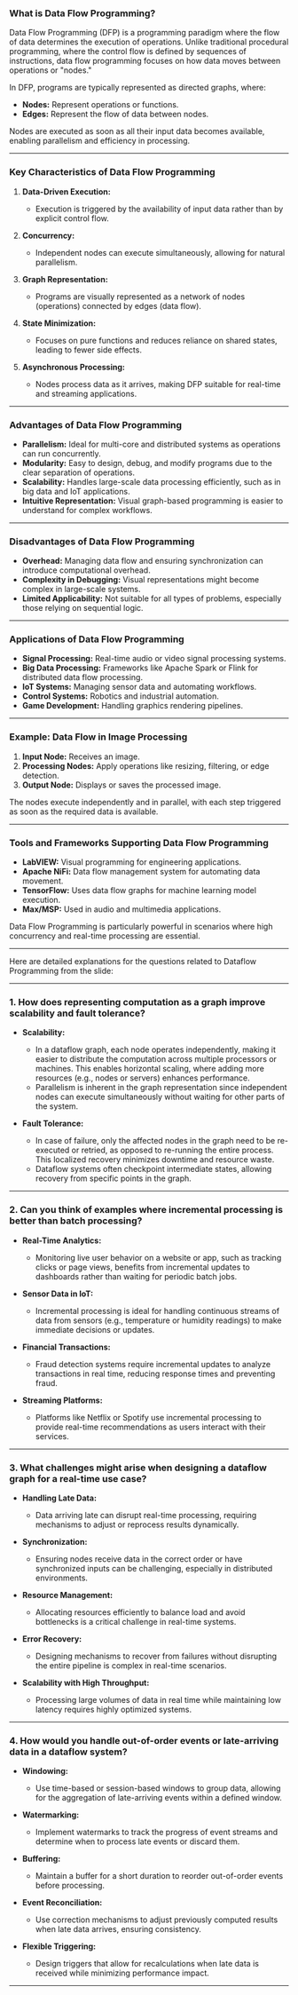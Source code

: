 ### **What is Data Flow Programming?**

Data Flow Programming (DFP) is a programming paradigm where the flow of data determines the execution of operations. Unlike traditional procedural programming, where the control flow is defined by sequences of instructions, data flow programming focuses on how data moves between operations or "nodes."

In DFP, programs are typically represented as directed graphs, where:

- **Nodes:** Represent operations or functions.
- **Edges:** Represent the flow of data between nodes.

Nodes are executed as soon as all their input data becomes available, enabling parallelism and efficiency in processing.

---

### **Key Characteristics of Data Flow Programming**

1. **Data-Driven Execution:**
    
    - Execution is triggered by the availability of input data rather than by explicit control flow.
2. **Concurrency:**
    
    - Independent nodes can execute simultaneously, allowing for natural parallelism.
3. **Graph Representation:**
    
    - Programs are visually represented as a network of nodes (operations) connected by edges (data flow).
4. **State Minimization:**
    
    - Focuses on pure functions and reduces reliance on shared states, leading to fewer side effects.
5. **Asynchronous Processing:**
    
    - Nodes process data as it arrives, making DFP suitable for real-time and streaming applications.

---

### **Advantages of Data Flow Programming**

- **Parallelism:** Ideal for multi-core and distributed systems as operations can run concurrently.
- **Modularity:** Easy to design, debug, and modify programs due to the clear separation of operations.
- **Scalability:** Handles large-scale data processing efficiently, such as in big data and IoT applications.
- **Intuitive Representation:** Visual graph-based programming is easier to understand for complex workflows.

---

### **Disadvantages of Data Flow Programming**

- **Overhead:** Managing data flow and ensuring synchronization can introduce computational overhead.
- **Complexity in Debugging:** Visual representations might become complex in large-scale systems.
- **Limited Applicability:** Not suitable for all types of problems, especially those relying on sequential logic.

---

### **Applications of Data Flow Programming**

- **Signal Processing:** Real-time audio or video signal processing systems.
- **Big Data Processing:** Frameworks like Apache Spark or Flink for distributed data flow processing.
- **IoT Systems:** Managing sensor data and automating workflows.
- **Control Systems:** Robotics and industrial automation.
- **Game Development:** Handling graphics rendering pipelines.

---

### **Example: Data Flow in Image Processing**

1. **Input Node:** Receives an image.
2. **Processing Nodes:** Apply operations like resizing, filtering, or edge detection.
3. **Output Node:** Displays or saves the processed image.

The nodes execute independently and in parallel, with each step triggered as soon as the required data is available.

---

### **Tools and Frameworks Supporting Data Flow Programming**

- **LabVIEW:** Visual programming for engineering applications.
- **Apache NiFi:** Data flow management system for automating data movement.
- **TensorFlow:** Uses data flow graphs for machine learning model execution.
- **Max/MSP:** Used in audio and multimedia applications.

Data Flow Programming is particularly powerful in scenarios where high concurrency and real-time processing are essential.

<hr>


Here are detailed explanations for the questions related to Dataflow Programming from the slide:

---

### **1. How does representing computation as a graph improve scalability and fault tolerance?**

- **Scalability:**
    
    - In a dataflow graph, each node operates independently, making it easier to distribute the computation across multiple processors or machines. This enables horizontal scaling, where adding more resources (e.g., nodes or servers) enhances performance.
    - Parallelism is inherent in the graph representation since independent nodes can execute simultaneously without waiting for other parts of the system.
- **Fault Tolerance:**
    
    - In case of failure, only the affected nodes in the graph need to be re-executed or retried, as opposed to re-running the entire process. This localized recovery minimizes downtime and resource waste.
    - Dataflow systems often checkpoint intermediate states, allowing recovery from specific points in the graph.

---

### **2. Can you think of examples where incremental processing is better than batch processing?**

- **Real-Time Analytics:**
    
    - Monitoring live user behavior on a website or app, such as tracking clicks or page views, benefits from incremental updates to dashboards rather than waiting for periodic batch jobs.
- **Sensor Data in IoT:**
    
    - Incremental processing is ideal for handling continuous streams of data from sensors (e.g., temperature or humidity readings) to make immediate decisions or updates.
- **Financial Transactions:**
    
    - Fraud detection systems require incremental updates to analyze transactions in real time, reducing response times and preventing fraud.
- **Streaming Platforms:**
    
    - Platforms like Netflix or Spotify use incremental processing to provide real-time recommendations as users interact with their services.

---

### **3. What challenges might arise when designing a dataflow graph for a real-time use case?**

- **Handling Late Data:**
    
    - Data arriving late can disrupt real-time processing, requiring mechanisms to adjust or reprocess results dynamically.
- **Synchronization:**
    
    - Ensuring nodes receive data in the correct order or have synchronized inputs can be challenging, especially in distributed environments.
- **Resource Management:**
    
    - Allocating resources efficiently to balance load and avoid bottlenecks is a critical challenge in real-time systems.
- **Error Recovery:**
    
    - Designing mechanisms to recover from failures without disrupting the entire pipeline is complex in real-time scenarios.
- **Scalability with High Throughput:**
    
    - Processing large volumes of data in real time while maintaining low latency requires highly optimized systems.

---

### **4. How would you handle out-of-order events or late-arriving data in a dataflow system?**

- **Windowing:**
    
    - Use time-based or session-based windows to group data, allowing for the aggregation of late-arriving events within a defined window.
- **Watermarking:**
    
    - Implement watermarks to track the progress of event streams and determine when to process late events or discard them.
- **Buffering:**
    
    - Maintain a buffer for a short duration to reorder out-of-order events before processing.
- **Event Reconciliation:**
    
    - Use correction mechanisms to adjust previously computed results when late data arrives, ensuring consistency.
- **Flexible Triggering:**
    
    - Design triggers that allow for recalculations when late data is received while minimizing performance impact.

---

